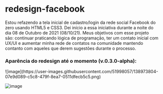 # redesign-facebook
Estou refazendo a tela inicial de cadastro/login da rede social Facebook do zero usando HTML5 e CSS3.
Dei início a essa iniciativa durante a noite do dia 08 de Outubro de 2021 (08/10/21).
Meus objetivos com esse projeto são: continuar praticando lógica de programação, ter um contato inicial com UX/UI e aumentar minha rede de contatos na comunidade mantendo contanto com aqueles que derem sugestões durante o processo.

<h3>Aparência do redesign até o momento (v.0.3.0-alpha): </h3>
![image](https://user-images.githubusercontent.com/51998057/138973804-07e9d089-c5c8-479f-8ea7-0511dfecb5c5.png)

![image](https://user-images.githubusercontent.com/51998057/138973840-02562577-0192-42f4-bafe-d5a6ab24089b.png)
